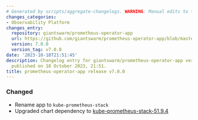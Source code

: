 ```yaml
---
# Generated by scripts/aggregate-changelogs. WARNING: Manual edits to this files will be overwritten.
changes_categories:
- Observability Platform
changes_entry:
  repository: giantswarm/prometheus-operator-app
  url: https://github.com/giantswarm/prometheus-operator-app/blob/master/CHANGELOG.md#700---2023-10-18
  version: 7.0.0
  version_tag: v7.0.0
date: '2023-10-18T21:51:45'
description: Changelog entry for giantswarm/prometheus-operator-app version 7.0.0,
  published on 18 October 2023, 21:51.
title: prometheus-operator-app release v7.0.0
---
```


### Changed
- Rename app to `kube-prometheus-stack`
- Upgraded chart dependency to [kube-prometheus-stack-51.9.4](https://github.com/prometheus-community/helm-charts/releases/tag/kube-prometheus-stack-51.9.4)
